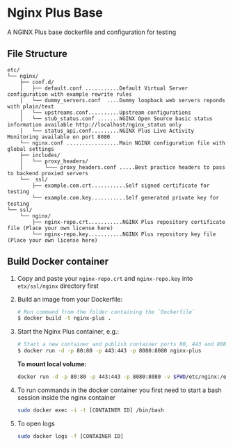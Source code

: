 # Nginx Plus Base

A NGINX Plus base dockerfile and configuration for testing

## File Structure

```
etc/
└── nginx/
    ├── conf.d/
    │   ├── default.conf ...........Default Virtual Server configuration with example rewrite rules
    │   └── dummy_servers.conf  ....Dummy loopback web servers reponds with plain/text
    │   └── upstreams.conf..........Upstream configurations
    │   └── stub_status.conf .......NGINX Open Source basic status information available http://localhost/nginx_status only
    │   └── status_api.conf.........NGINX Plus Live Activity Monitoring available on port 8080
    └── nginx.conf .................Main NGINX configuration file with global settings
    ├── includes/
    │   └── proxy_headers/
    │       └─── proxy_headers.conf .....Best practice headers to pass to backend proxied servers
    └──  ssl/
        ├── example.com.crt...........Self signed certificate for testing
        └── example.com.key...........Self generated private key for testing
└── ssl/
    └── nginx/
        ├── nginx-repo.crt...........NGINX Plus repository certificate file (Place your own license here)
        └── nginx-repo.key...........NGINX Plus repository key file (Place your own license here)
```

## Build Docker container

 1. Copy and paste your `nginx-repo.crt` and `nginx-repo.key` into `etx/ssl/nginx` directory first

 2. Build an image from your Dockerfile:
    ```bash
    # Run command from the folder containing the `Dockerfile`
    $ docker build -t nginx-plus .
    ```
 3. Start the Nginx Plus container, e.g.:
    ```bash
    # Start a new container and publish container ports 80, 443 and 8080 to the host
    $ docker run -d -p 80:80 -p 443:443 -p 8080:8080 nginx-plus
    ```

    **To mount local volume:**

    ```bash
    docker run -d -p 80:80 -p 443:443 -p 8080:8080 -v $PWD/etc/nginx:/etc/nginx nginx-plus
    ```

 4. To run commands in the docker container you first need to start a bash session inside the nginx container
    ```bash
    sudo docker exec -i -t [CONTAINER ID] /bin/bash
    ```
    
 5. To open logs
    ```bash
    sudo docker logs -f [CONTAINER ID]
    ```